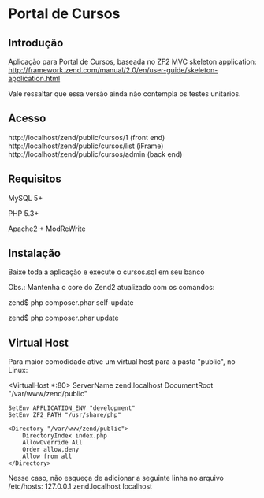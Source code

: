 Portal de Cursos
=======================

Introdução
------------
Aplicação para Portal de Cursos, baseada no ZF2 MVC skeleton application:
http://framework.zend.com/manual/2.0/en/user-guide/skeleton-application.html

Vale ressaltar que essa versão ainda não contempla os testes unitários.

Acesso
------------
http://localhost/zend/public/cursos/1 (front end)
http://localhost/zend/public/cursos/list (iFrame)
http://localhost/zend/public/cursos/admin (back end)


Requisitos
------------

MySQL 5+

PHP 5.3+

Apache2 + ModReWrite

Instalação
----------------------------

Baixe toda a aplicação e execute o cursos.sql em seu banco

Obs.: Mantenha o core do Zend2 atualizado com os comandos:

zend$ php composer.phar self-update

zend$ php composer.phar update

Virtual Host
------------
Para maior comodidade ative um virtual host para a pasta "public", no Linux:

<VirtualHost *:80>
    ServerName zend.localhost
    DocumentRoot "/var/www/zend/public"

    SetEnv APPLICATION_ENV "development"
    SetEnv ZF2_PATH "/usr/share/php"

    <Directory "/var/www/zend/public">
        DirectoryIndex index.php
        AllowOverride All
        Order allow,deny
        Allow from all
    </Directory>
</VirtualHost>

Nesse caso, não esqueça de adicionar a seguinte linha no arquivo /etc/hosts:
127.0.0.1       zend.localhost localhost
